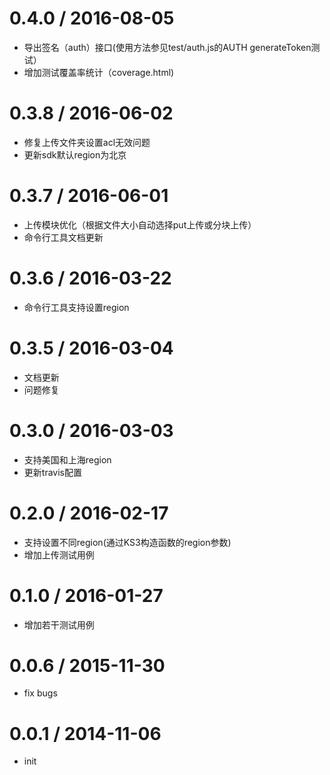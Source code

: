 0.4.0 / 2016-08-05
==================

 * 导出签名（auth）接口(使用方法参见test/auth.js的AUTH generateToken测试）
 * 增加测试覆盖率统计（coverage.html)

0.3.8 / 2016-06-02
==================

 * 修复上传文件夹设置acl无效问题
 * 更新sdk默认region为北京


0.3.7 / 2016-06-01
==================

 * 上传模块优化（根据文件大小自动选择put上传或分块上传）
 * 命令行工具文档更新


0.3.6 / 2016-03-22
==================

  * 命令行工具支持设置region

0.3.5 / 2016-03-04
==================

  * 文档更新
  * 问题修复

0.3.0 / 2016-03-03
==================

  * 支持美国和上海region
  * 更新travis配置

0.2.0 / 2016-02-17
==================

  * 支持设置不同region(通过KS3构造函数的region参数)
  * 增加上传测试用例

0.1.0 / 2016-01-27
==================

  * 增加若干测试用例

0.0.6 / 2015-11-30
==================

  * fix bugs

0.0.1 / 2014-11-06
==================

  * init